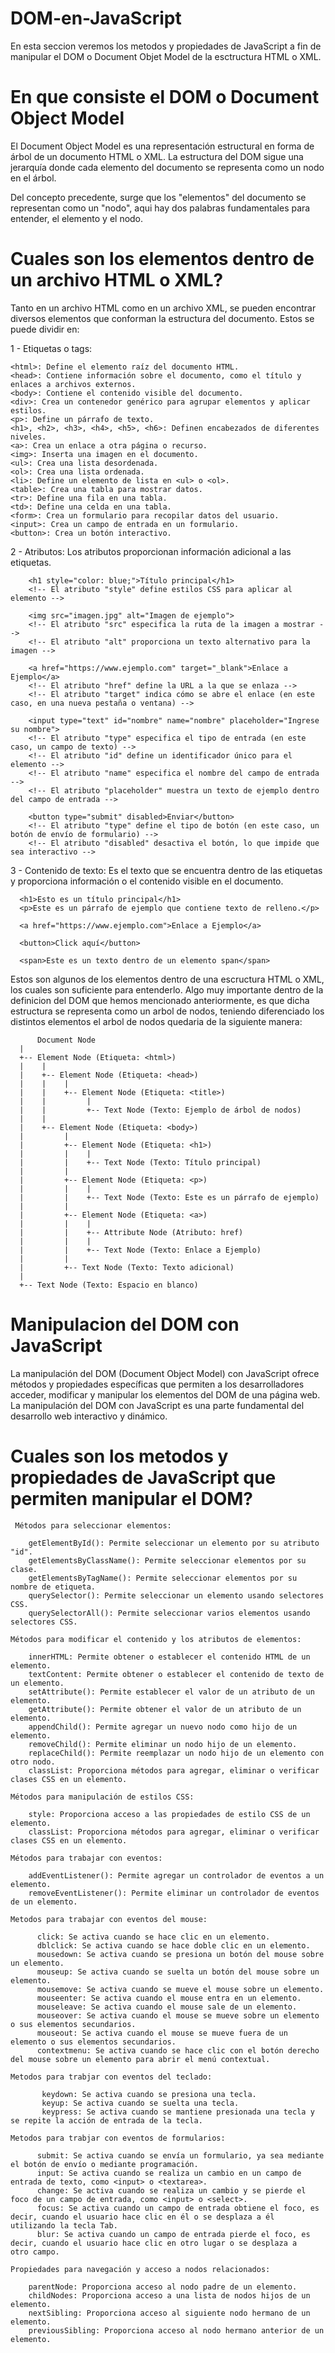 # DOM-en-JavaScript
En esta seccion veremos los metodos y propiedades de JavaScript a fin de manipular el DOM o Document Objet Model de la esctructura HTML o XML.


# En que consiste el DOM o Document Object Model

El Document Object Model es una representación estructural en forma de árbol de un documento HTML o XML. La estructura del DOM sigue una jerarquía donde cada elemento del documento se representa como un nodo en el árbol. 

Del concepto precedente, surge que los "elementos" del documento se representan como un "nodo", aqui hay dos palabras fundamentales para entender, el elemento y el nodo.

  # Cuales son los elementos dentro de un archivo HTML o XML?
  
  Tanto en un archivo HTML como en un archivo XML, se pueden encontrar diversos elementos que conforman la estructura del documento. Estos se puede dividir en:
  
1 - Etiquetas o tags:
    
    <html>: Define el elemento raíz del documento HTML.
    <head>: Contiene información sobre el documento, como el título y enlaces a archivos externos.
    <body>: Contiene el contenido visible del documento.
    <div>: Crea un contenedor genérico para agrupar elementos y aplicar estilos.
    <p>: Define un párrafo de texto.
    <h1>, <h2>, <h3>, <h4>, <h5>, <h6>: Definen encabezados de diferentes niveles.
    <a>: Crea un enlace a otra página o recurso.
    <img>: Inserta una imagen en el documento.
    <ul>: Crea una lista desordenada.
    <ol>: Crea una lista ordenada.
    <li>: Define un elemento de lista en <ul> o <ol>.
    <table>: Crea una tabla para mostrar datos.
    <tr>: Define una fila en una tabla.
    <td>: Define una celda en una tabla.
    <form>: Crea un formulario para recopilar datos del usuario.
    <input>: Crea un campo de entrada en un formulario.
    <button>: Crea un botón interactivo.
    
2 - Atributos: Los atributos proporcionan información adicional a las etiquetas. 

        <h1 style="color: blue;">Título principal</h1>
        <!-- El atributo "style" define estilos CSS para aplicar al elemento -->

        <img src="imagen.jpg" alt="Imagen de ejemplo">
        <!-- El atributo "src" especifica la ruta de la imagen a mostrar -->
        <!-- El atributo "alt" proporciona un texto alternativo para la imagen -->

        <a href="https://www.ejemplo.com" target="_blank">Enlace a Ejemplo</a>
        <!-- El atributo "href" define la URL a la que se enlaza -->
        <!-- El atributo "target" indica cómo se abre el enlace (en este caso, en una nueva pestaña o ventana) -->

        <input type="text" id="nombre" name="nombre" placeholder="Ingrese su nombre">
        <!-- El atributo "type" especifica el tipo de entrada (en este caso, un campo de texto) -->
        <!-- El atributo "id" define un identificador único para el elemento -->
        <!-- El atributo "name" especifica el nombre del campo de entrada -->
        <!-- El atributo "placeholder" muestra un texto de ejemplo dentro del campo de entrada -->

        <button type="submit" disabled>Enviar</button>
        <!-- El atributo "type" define el tipo de botón (en este caso, un botón de envío de formulario) -->
        <!-- El atributo "disabled" desactiva el botón, lo que impide que sea interactivo -->

3 - Contenido de texto: Es el texto que se encuentra dentro de las etiquetas y proporciona información o el contenido visible en el documento.

      <h1>Esto es un título principal</h1>
      <p>Este es un párrafo de ejemplo que contiene texto de relleno.</p>

      <a href="https://www.ejemplo.com">Enlace a Ejemplo</a>

      <button>Click aquí</button>

      <span>Este es un texto dentro de un elemento span</span>
      

Estos son algunos de los elementos dentro de una escructura HTML o XML, los cuales son suficiente para entenderlo. Algo muy importante dentro de la definicion del DOM que hemos mencionado anteriormente, es que dicha estructura se representa como un arbol de nodos, teniendo diferenciado los distintos elementos el arbol de nodos quedaria de la siguiente manera:

 
          Document Node
      |
      +-- Element Node (Etiqueta: <html>)
      |    |
      |    +-- Element Node (Etiqueta: <head>)
      |    |    |
      |    |    +-- Element Node (Etiqueta: <title>)
      |    |         |
      |    |         +-- Text Node (Texto: Ejemplo de árbol de nodos)
      |    |
      |    +-- Element Node (Etiqueta: <body>)
      |         |
      |         +-- Element Node (Etiqueta: <h1>)
      |         |    |
      |         |    +-- Text Node (Texto: Título principal)
      |         |
      |         +-- Element Node (Etiqueta: <p>)
      |         |    |
      |         |    +-- Text Node (Texto: Este es un párrafo de ejemplo)
      |         |
      |         +-- Element Node (Etiqueta: <a>)
      |         |    |
      |         |    +-- Attribute Node (Atributo: href)
      |         |    |
      |         |    +-- Text Node (Texto: Enlace a Ejemplo)
      |         |
      |         +-- Text Node (Texto: Texto adicional)
      |
      +-- Text Node (Texto: Espacio en blanco)


# Manipulacion del DOM con JavaScript

La manipulación del DOM (Document Object Model) con JavaScript ofrece métodos y propiedades específicas que permiten a los desarrolladores acceder, modificar y manipular los elementos del DOM de una página web. La manipulación del DOM con JavaScript es una parte fundamental del desarrollo web interactivo y dinámico. 

# Cuales son los metodos y propiedades de JavaScript que permiten manipular el DOM?


     Métodos para seleccionar elementos:

        getElementById(): Permite seleccionar un elemento por su atributo "id".
        getElementsByClassName(): Permite seleccionar elementos por su clase.
        getElementsByTagName(): Permite seleccionar elementos por su nombre de etiqueta.
        querySelector(): Permite seleccionar un elemento usando selectores CSS.
        querySelectorAll(): Permite seleccionar varios elementos usando selectores CSS.

    Métodos para modificar el contenido y los atributos de elementos:

        innerHTML: Permite obtener o establecer el contenido HTML de un elemento.
        textContent: Permite obtener o establecer el contenido de texto de un elemento.
        setAttribute(): Permite establecer el valor de un atributo de un elemento.
        getAttribute(): Permite obtener el valor de un atributo de un elemento.
        appendChild(): Permite agregar un nuevo nodo como hijo de un elemento.
        removeChild(): Permite eliminar un nodo hijo de un elemento.
        replaceChild(): Permite reemplazar un nodo hijo de un elemento con otro nodo.
        classList: Proporciona métodos para agregar, eliminar o verificar clases CSS en un elemento.

    Métodos para manipulación de estilos CSS:

        style: Proporciona acceso a las propiedades de estilo CSS de un elemento.
        classList: Proporciona métodos para agregar, eliminar o verificar clases CSS en un elemento.

    Métodos para trabajar con eventos:

        addEventListener(): Permite agregar un controlador de eventos a un elemento.
        removeEventListener(): Permite eliminar un controlador de eventos de un elemento.
        
    Metodos para trabajar con eventos del mouse:
    
          click: Se activa cuando se hace clic en un elemento.
          dblclick: Se activa cuando se hace doble clic en un elemento.
          mousedown: Se activa cuando se presiona un botón del mouse sobre un elemento.
          mouseup: Se activa cuando se suelta un botón del mouse sobre un elemento.
          mousemove: Se activa cuando se mueve el mouse sobre un elemento.
          mouseenter: Se activa cuando el mouse entra en un elemento.
          mouseleave: Se activa cuando el mouse sale de un elemento.
          mouseover: Se activa cuando el mouse se mueve sobre un elemento o sus elementos secundarios.
          mouseout: Se activa cuando el mouse se mueve fuera de un elemento o sus elementos secundarios.
          contextmenu: Se activa cuando se hace clic con el botón derecho del mouse sobre un elemento para abrir el menú contextual.
          
    Metodos para trabjar con eventos del teclado:
    
           keydown: Se activa cuando se presiona una tecla.
           keyup: Se activa cuando se suelta una tecla.
           keypress: Se activa cuando se mantiene presionada una tecla y se repite la acción de entrada de la tecla.
           
    Metodos para trabjar con eventos de formularios:
    
          submit: Se activa cuando se envía un formulario, ya sea mediante el botón de envío o mediante programación.
          input: Se activa cuando se realiza un cambio en un campo de entrada de texto, como <input> o <textarea>.
          change: Se activa cuando se realiza un cambio y se pierde el foco de un campo de entrada, como <input> o <select>.
          focus: Se activa cuando un campo de entrada obtiene el foco, es decir, cuando el usuario hace clic en él o se desplaza a él                 utilizando la tecla Tab.
          blur: Se activa cuando un campo de entrada pierde el foco, es decir, cuando el usuario hace clic en otro lugar o se desplaza a             otro campo.

    Propiedades para navegación y acceso a nodos relacionados:

        parentNode: Proporciona acceso al nodo padre de un elemento.
        childNodes: Proporciona acceso a una lista de nodos hijos de un elemento.
        nextSibling: Proporciona acceso al siguiente nodo hermano de un elemento.
        previousSibling: Proporciona acceso al nodo hermano anterior de un elemento.


